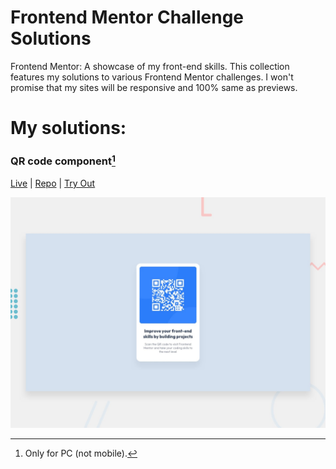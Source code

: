 # Frontend Mentor Challenge Solutions
Frontend Mentor: A showcase of my front-end skills. This collection features my solutions to various Frontend Mentor challenges. I won't promise that my sites will be responsive and 100% same as previews.

# My solutions:
### QR code component[^1]
[Live](https://panwor.github.io/frontendmentor-my-solutions/qr-code/) | [Repo](qr-code) | [Try Out](https://www.frontendmentor.io/challenges/qr-code-component-iux_sIO_H/)

![Preview](qr-code/desktop-preview.jpg)
[^1]: Only for PC (not mobile).
